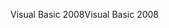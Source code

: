 <span data-ttu-id="7730b-101">Visual Basic 2008</span><span class="sxs-lookup"><span data-stu-id="7730b-101">Visual Basic 2008</span></span>